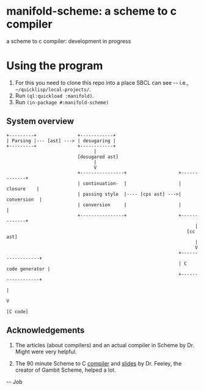 # manifold-scheme: a scheme to c compiler

a scheme to c compiler: development in progress

# Using the program 

1. For this you need to clone this repo into a place SBCL can see -- i.e., `~/quicklisp/local-projects/`.
2. Run `(ql:quickload :manifold)`. 
3. Run `(in-package #:manifold-scheme)`

## System overview

```
+---------+               +------------+
| Parsing |--- [ast] ---> | desugaring |
+---------+               +------------+
                                |
                          [desugared ast]
                                |
                                V
                          +----------------+                   +-------------+
                          | continuation-  |                   |  closure    |
                          | passing style  |---- [cps ast] --->| conversion  |
                          | conversion     |                   |             |
                          +----------------+                   +-------------+
                                                                     |
                                                                  [cc ast]
                                                                     |
                                                                     V
                                                               +------------------+
                                                               | C code generator |
                                                               +------------------+
                                                                        |
                                                                        V
                                                                      [C code]
```


## Acknowledgements
1. The articles (about compilers) and an actual compiler in Scheme by Dr. Might were very helpful.

2. The 90 minute Scheme to C [compiler](https://gist.github.com/nyuichi/1116686) and [slides](http://churchturing.org/y/90-min-scc.pdf) by Dr. Feeley, the creator of Gambit Scheme, helped a lot.


-- Job



